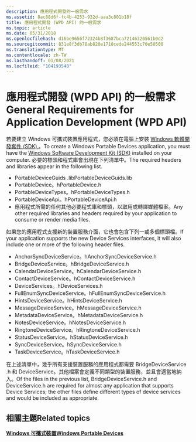 ```yaml
---
description: 應用程式開發的一般需求
ms.assetid: 8ac88d6f-fc4b-4253-932d-aaa3c801b18f
title: 應用程式開發 (WPD API) 的一般需求
ms.topic: article
ms.date: 05/31/2018
ms.openlocfilehash: d16be9656f72324b8f3687bca72146320561b0d2
ms.sourcegitcommit: 831e8f3db78ab820e1710cede244553c70e50500
ms.translationtype: MT
ms.contentlocale: zh-TW
ms.lasthandoff: 01/08/2021
ms.locfileid: "104193548"
---
```

# <a name="general-requirements-for-application-development-wpd-api"></a><span data-ttu-id="f50f2-103">應用程式開發 (WPD API) 的一般需求</span><span class="sxs-lookup"><span data-stu-id="f50f2-103">General Requirements for Application Development (WPD API)</span></span>

<span data-ttu-id="f50f2-104">若要建立 Windows 可攜式裝置應用程式，您必須在電腦上安裝 [Windows 軟體開發套件 (SDK) ](https://developer.microsoft.com/windows/downloads) 。</span><span class="sxs-lookup"><span data-stu-id="f50f2-104">To create a Windows Portable Devices application, you must have the [Windows Software Development Kit (SDK)](https://developer.microsoft.com/windows/downloads) installed on your computer.</span></span> <span data-ttu-id="f50f2-105">必要的標頭和程式庫會出現在下列清單中。</span><span class="sxs-lookup"><span data-stu-id="f50f2-105">The required headers and libraries appear in the following list.</span></span>

-   <span data-ttu-id="f50f2-106">PortableDeviceGuids .lib</span><span class="sxs-lookup"><span data-stu-id="f50f2-106">PortableDeviceGuids.lib</span></span>
-   <span data-ttu-id="f50f2-107">PortableDevice。h</span><span class="sxs-lookup"><span data-stu-id="f50f2-107">PortableDevice.h</span></span>
-   <span data-ttu-id="f50f2-108">PortableDeviceTypes。h</span><span class="sxs-lookup"><span data-stu-id="f50f2-108">PortableDeviceTypes.h</span></span>
-   <span data-ttu-id="f50f2-109">PortableDeviceApi。h</span><span class="sxs-lookup"><span data-stu-id="f50f2-109">PortableDeviceApi.h</span></span>
-   <span data-ttu-id="f50f2-110">應用程式所需的任何其他必要程式庫和標頭，以取用或轉譯媒體檔案。</span><span class="sxs-lookup"><span data-stu-id="f50f2-110">Any other required libraries and headers required by your application to consume or render media files.</span></span>

<span data-ttu-id="f50f2-111">如果您的應用程式支援新的裝置服務介面，它也會包含下列一或多個標頭檔。</span><span class="sxs-lookup"><span data-stu-id="f50f2-111">If your application supports the new Device Services interfaces, it will also include one or more of the following header files.</span></span>

-   <span data-ttu-id="f50f2-112">AnchorSyncDeviceService。h</span><span class="sxs-lookup"><span data-stu-id="f50f2-112">AnchorSyncDeviceService.h</span></span>
-   <span data-ttu-id="f50f2-113">BridgeDeviceService。h</span><span class="sxs-lookup"><span data-stu-id="f50f2-113">BridgeDeviceService.h</span></span>
-   <span data-ttu-id="f50f2-114">CalendarDeviceService。h</span><span class="sxs-lookup"><span data-stu-id="f50f2-114">CalendarDeviceService.h</span></span>
-   <span data-ttu-id="f50f2-115">ContactDeviceService。h</span><span class="sxs-lookup"><span data-stu-id="f50f2-115">ContactDeviceService.h</span></span>
-   <span data-ttu-id="f50f2-116">DeviceServices。h</span><span class="sxs-lookup"><span data-stu-id="f50f2-116">DeviceServices.h</span></span>
-   <span data-ttu-id="f50f2-117">FullEnumSyncDeviceService。h</span><span class="sxs-lookup"><span data-stu-id="f50f2-117">FullEnumSyncDeviceService.h</span></span>
-   <span data-ttu-id="f50f2-118">HintsDeviceService。h</span><span class="sxs-lookup"><span data-stu-id="f50f2-118">HintsDeviceService.h</span></span>
-   <span data-ttu-id="f50f2-119">MessageDeviceService。h</span><span class="sxs-lookup"><span data-stu-id="f50f2-119">MessageDeviceService.h</span></span>
-   <span data-ttu-id="f50f2-120">MetadataDeviceService。h</span><span class="sxs-lookup"><span data-stu-id="f50f2-120">MetadataDeviceService.h</span></span>
-   <span data-ttu-id="f50f2-121">NotesDeviceService。h</span><span class="sxs-lookup"><span data-stu-id="f50f2-121">NotesDeviceService.h</span></span>
-   <span data-ttu-id="f50f2-122">RingtoneDeviceService。h</span><span class="sxs-lookup"><span data-stu-id="f50f2-122">RingtoneDeviceService.h</span></span>
-   <span data-ttu-id="f50f2-123">StatusDeviceService。h</span><span class="sxs-lookup"><span data-stu-id="f50f2-123">StatusDeviceService.h</span></span>
-   <span data-ttu-id="f50f2-124">SyncDeviceService。h</span><span class="sxs-lookup"><span data-stu-id="f50f2-124">SyncDeviceService.h</span></span>
-   <span data-ttu-id="f50f2-125">TaskDeviceService。h</span><span class="sxs-lookup"><span data-stu-id="f50f2-125">TaskDeviceService.h</span></span>

<span data-ttu-id="f50f2-126">在上述清單中，幾乎所有支援裝置服務的應用程式都需要 BridgeDeviceService .h 和 DeviceService。其他檔案會定義不同類型的裝置服務，並且會適當地納入。</span><span class="sxs-lookup"><span data-stu-id="f50f2-126">Of the files in the previous list, BridgeDeviceService.h and DeviceService.h are required for almost any application that supports Device Services; the other files define different types of device services and would be included as appropriate.</span></span>

## <a name="related-topics"></a><span data-ttu-id="f50f2-127">相關主題</span><span class="sxs-lookup"><span data-stu-id="f50f2-127">Related topics</span></span>

<dl> <dt>

[<span data-ttu-id="f50f2-128">**Windows 可攜式裝置**</span><span class="sxs-lookup"><span data-stu-id="f50f2-128">**Windows Portable Devices**</span></span>](/windows/desktop/windows-portable-devices)
</dt> </dl>

 

 
